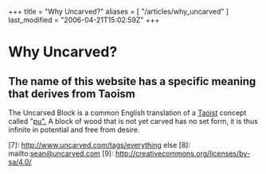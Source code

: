+++
title = "Why Uncarved?"
aliases = [ "/articles/why_uncarved" ]
last_modified = "2006-04-21T15:02:59Z"
+++
# Why Uncarved?

## The name of this website has a specific meaning that derives from Taoism

The Uncarved Block is a common English translation of a [Taoist][5]
concept called "[pu".][6] A block of wood that is not yet carved has no
set form, it is thus infinite in potential and free from desire.

[1]: http://www.uncarved.com/articles/why_uncarved
[2]: http://www.uncarved.com/
[3]: http://www.uncarved.com/articles/contact
[4]: http://www.uncarved.com/login/
[5]: http://en.wikipedia.org/wiki/Taoism
[6]: http://plato.stanford.edu/entries/taoism/#pu
[7]: http://www.uncarved.com/tags/everything else
[8]: mailto:sean@uncarved.com
[9]: http://creativecommons.org/licenses/by-sa/4.0/
